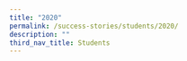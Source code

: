 ```yaml
---
title: "2020"
permalink: /success-stories/students/2020/
description: ""
third_nav_title: Students
---
```

